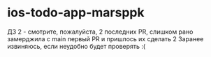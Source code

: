 # ios-todo-app-marsppk
ДЗ 2 - смотрите, пожалуйста, 2 последних PR, слишком рано замерджила с main первый PR и пришлось их сделать 2
Заранее извиняюсь, если неудобно будет проверять :(

